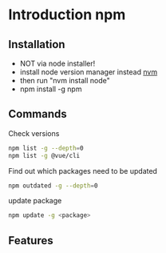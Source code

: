 ﻿# Introduction npm

## Installation

- NOT via node installer!
- install node version manager instead [nvm](https://github.com/creationix/nvm)
- then run "nvm install node"
- npm install -g npm

## Commands

Check versions

```bash
npm list -g --depth=0
npm list -g @vue/cli
```

Find out which packages need to be updated

```bash
npm outdated -g --depth=0
```

update package

```bash
npm update -g <package>
```

## Features
